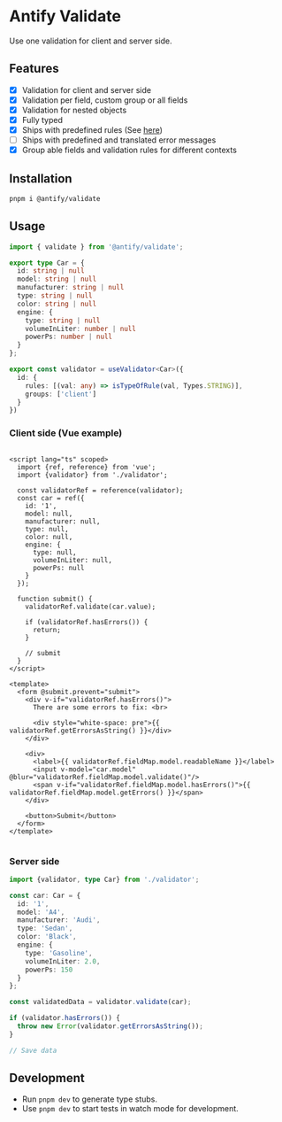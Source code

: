 # Antify Validate

Use one validation for client and server side.

## Features

- [x] Validation for client and server side
- [x] Validation per field, custom group or all fields
- [x] Validation for nested objects
- [x] Fully typed
- [x] Ships with predefined rules (See [here](https://github.com/antify/validate/tree/main/src/rules))
- [ ] Ships with predefined and translated error messages
- [x] Group able fields and validation rules for different contexts

## Installation

```bash
pnpm i @antify/validate
```

## Usage

```ts
import { validate } from '@antify/validate';

export type Car = {
  id: string | null
  model: string | null
  manufacturer: string | null
  type: string | null
  color: string | null
  engine: {
    type: string | null
    volumeInLiter: number | null
    powerPs: number | null
  }
};

export const validator = useValidator<Car>({
  id: {
    rules: [(val: any) => isTypeOfRule(val, Types.STRING)],
    groups: ['client']
  }
})
```

### Client side (Vue example)

```vue

<script lang="ts" scoped>
  import {ref, reference} from 'vue';
  import {validator} from './validator';

  const validatorRef = reference(validator);
  const car = ref({
    id: '1',
    model: null,
    manufacturer: null,
    type: null,
    color: null,
    engine: {
      type: null,
      volumeInLiter: null,
      powerPs: null
    }
  });
  
  function submit() {
    validatorRef.validate(car.value);

    if (validatorRef.hasErrors()) {
      return;
    }

    // submit
  }
</script>

<template>
  <form @submit.prevent="submit">
    <div v-if="validatorRef.hasErrors()">
      There are some errors to fix: <br>
      
      <div style="white-space: pre">{{ validatorRef.getErrorsAsString() }}</div>
    </div>
    
    <div>
      <label>{{ validatorRef.fieldMap.model.readableName }}</label>
      <input v-model="car.model" @blur="validatorRef.fieldMap.model.validate()"/>
      <span v-if="validatorRef.fieldMap.model.hasErrors()">{{ validatorRef.fieldMap.model.getErrors() }}</span>
    </div>
    
    <button>Submit</button>
  </form>
</template>


```

### Server side

```ts
import {validator, type Car} from './validator';

const car: Car = {
  id: '1',
  model: 'A4',
  manufacturer: 'Audi',
  type: 'Sedan',
  color: 'Black',
  engine: {
    type: 'Gasoline',
    volumeInLiter: 2.0,
    powerPs: 150
  }
};

const validatedData = validator.validate(car);

if (validator.hasErrors()) {
  throw new Error(validator.getErrorsAsString());
}

// Save data
```

## Development

- Run `pnpm dev` to generate type stubs.
- Use `pnpm dev` to start tests in watch mode for development.
